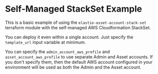 # Self-Managed StackSet Example

This is a basic example of using the `elastio-asset-account-stack-set` terraform module with the self-managed AWS Cloudformation StackSet.

You can deploy it even within a single account. Just specify the `template_url` input variable at minimum.

You can specify the `admin_account_aws_profile` and `asset_account_aws_profile` to use separate Admin and Asset accounts. If you don't specify them, then the default AWS account configured in your environment will be used as both the Admin and the Asset account.
